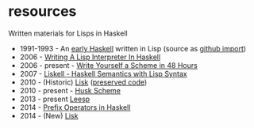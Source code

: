 resources
=========

Written materials for Lisps in Haskell

* 1991-1993 - An [early Haskell](http://www.cs.cmu.edu/afs/cs/project/ai-repository/ai/lang/lisp/code/syntax/haskell/0.html) written in Lisp (source as [github import](https://github.com/haskell-lisp/yale-haskell))
* 2006 - [Writing A Lisp Interpreter In Haskell](http://www.defmacro.org/ramblings/lisp-in-haskell.html)
* 2006 - present - [Write Yourself a Scheme in 48 Hours](http://en.wikibooks.org/wiki/Write_Yourself_a_Scheme_in_48_Hours)
* 2007 - [Liskell - Haskell Semantics with Lisp Syntax](http://clemens.endorphin.org/ILC07-Liskell-draft.pdf)
* 2010 - (Historic) [Lisk](http://chrisdone.com/posts/lisk-lisp-haskell) ([preserved code](https://github.com/haskell-lisp/historic-lisk))
* 2010 - present - [Husk Scheme](http://justinethier.github.io/husk-scheme/)
* 2013 - present [Leesp](https://github.com/mankyKitty/leesp)
* 2014 - [Prefix Operators in Haskell](http://technicae.cogitat.io/2014/01/prefix-operators-in-haskell.html)
* 2014 - (New) [Lisk](https://github.com/haskell-lisp/lisk)
